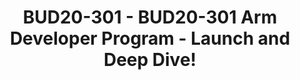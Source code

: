 ---
categories:
- bud20
description: In this session, Robert will announce the new Arm Developer Program!
  He will provide an in depth content showcase with emphasis on Infrastructure related
  solutions (Cloud Native and Edge). Attendees will then take a journey into the deep
  reaches of the Developer Network (developer.arm.com) to explore a new and improved
  pool of resources. Finally, he will cover the developer network roadmap and open
  the floor for questions and feedback.
image:
  featured: 'true'
  path: https://static.linaro.org/connect/bud20/images/BUD20-301.png
session_id: BUD20-301
session_speakers:
- speaker_bio: Studied Electrical Engineer who is passionate about building communities,
    STEM Eduction, Solar (and other renewable) energy, Open Source and blockchain.
    Currently employed by Arm as the Ecosystem Developer Evangelist for the Infrastructure
    Line of Business. He also sits on the Electrical Engineering Alumni Board of Directors
    as VP External. Loves public speaking, even though it still makes him nervous...
    every time.
  speaker_company: Arm
  speaker_image: ''
  speaker_name: Robert Wolff
  speaker_position: Manager, Ecosystem Developer Evangelist
  speaker_role: attendee, speaker
session_track: Arm on Arm
tag: session
tags: Arm on Arm
title: BUD20-301 - BUD20-301 Arm Developer Program - Launch and Deep Dive!
---